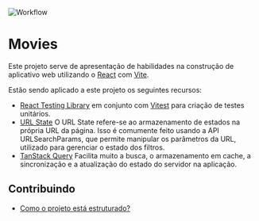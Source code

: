 ![Workflow](https://github.com/fclebinho/movies/actions/workflows/node.js.yml/badge.svg)

# Movies

Este projeto serve de apresentação de habilidades na construção de aplicativo web utilizando o [React](https://react.dev/) com [Vite](https://vitejs.dev/).

Estão sendo aplicado a este projeto os seguintes recursos:

- [React Testing Library](https://testing-library.com) em conjunto com [Vitest](https://vitest.dev) para criação de testes unitários.
- [URL State](https://www.linkedin.com/pulse/entendendo-diferen%C3%A7a-entre-url-state-e-hook-em-react-lucas-qayzf) O URL State refere-se ao armazenamento de estados na própria URL da página. Isso é comumente feito usando a API URLSearchParams, que permite manipular os parâmetros da URL, utilizado para gerenciar o estado dos filtros.
- [TanStack Query](https://tanstack.com/query/latest/docs/framework/react/overview) Facilita muito a busca, o armazenamento em cache, a sincronização e a atualização do estado do servidor na aplicação.

## Contribuindo

- [Como o projeto está estruturado?](./STRUCTURE.md)
